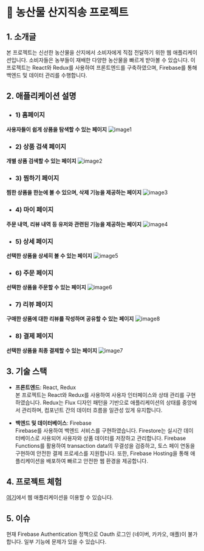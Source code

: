 # 🌾 농산물 산지직송 프로젝트

## 1. 소개글
본 프로젝트는 신선한 농산물을 산지에서 소비자에게 직접 전달하기 위한 웹 애플리케이션입니다. 소비자들은 농부들이 재배한 다양한 농산물을 빠르게 받아볼 수 있습니다. 이 프로젝트는 React와 Redux를 사용하여 프론트엔드를 구축하였으며, Firebase를 통해 백엔드 및 데이터 관리를 수행합니다.

## 2. 애플리케이션 설명
- ### 1) 홈페이지 
**사용자들이 쉽게 상품을 탐색할 수 있는 페이지**
  ![image1](https://github.com/user-attachments/assets/1e5de4cd-03bc-4919-8c31-235c2f2888a3)  

- ### 2) 상품 검색 페이지
**개별 상품 검색할 수 있는 페이지**
![image2](https://github.com/user-attachments/assets/6f0afdbc-a91f-4445-8795-f1704150a131)    

- ### 3) 찜하기 페이지
**찜한 상품을 한눈에 볼 수 있으며, 삭제 기능을 제공하는 페이지**
![image3](https://github.com/user-attachments/assets/6f5bc018-61eb-4f71-a228-d93fc23aacc5)    

- ### 4) 마이 페이지
**주문 내역, 리뷰 내역 등 유저와 관련된 기능을 제공하는 페이지**
![image4](https://github.com/user-attachments/assets/eb9898e0-15d4-4565-a048-11aa9321dfe6)    

- ### 5) 상세 페이지
**선택한 상품을 상세히 볼 수 있는 페이지**
![image5](https://github.com/user-attachments/assets/2ab4cea7-fa4d-419f-a15d-ff36af23d943)    

- ### 6) 주문 페이지
**선택한 상품을 주문할 수 있는 페이지**
![image6](https://github.com/user-attachments/assets/1f504af8-f3bc-4f0d-b93e-e73c00a4cee3)    

- ### 7) 리뷰 페이지
**구매한 상품에 대한 리뷰를 작성하며 공유할 수 있는 페이지**
![image8](https://github.com/user-attachments/assets/b0048a5d-0cb9-4f6a-a03e-486417f85ac6)    

- ### 8) 결제 페이지
**선택한 상품을 최종 결제할 수 있는 페이지**
![image7](https://github.com/user-attachments/assets/382c8089-6e1d-4cbd-850f-e9d5d4de7bbe)

## 3. 기술 스택
- **프론트엔드**: React, Redux  
  본 프로젝트는 React와 Redux를 사용하여 사용자 인터페이스와 상태 관리를 구현하였습니다. Redux는 Flux 디자인 패턴을 기반으로 애플리케이션의 상태를 중앙에서 관리하며, 컴포넌트 간의 데이터 흐름을 일관성 있게 유지합니다.

- **백엔드 및 데이터베이스**: Firebase  
  Firebase를 사용하여 백엔드 서비스를 구현하였습니다. Firestore는 실시간 데이터베이스로 사용되어 사용자와 상품 데이터를 저장하고 관리합니다. Firebase Functions를 활용하여 transaction data의 무결성을 검증하고, 토스 페이 연동을 구현하여 안전한 결제 프로세스를 지원합니다. 또한, Firebase Hosting을 통해 애플리케이션을 배포하여 빠르고 안전한 웹 환경을 제공합니다.

## 4. 프로젝트 체험
[여기](https://youngfarmer-beta.web.app/)에서 웹 애플리케이션을 이용할 수 있습니다.

## 5. 이슈
현재 Firebase Authentication 정책으로 Oauth 로그인 (네이버, 카카오, 애플)이 불가합니다. 일부 기능에 문제가 있을 수 있습니다.
